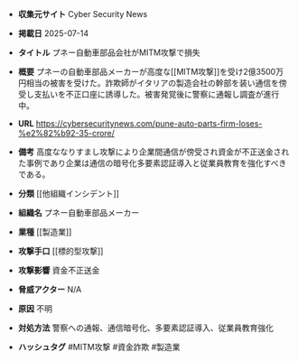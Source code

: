 - **収集元サイト**
Cyber Security News

- **掲載日**
2025-07-14

- **タイトル**
プネー自動車部品会社がMITM攻撃で損失

- **概要**
プネーの自動車部品メーカーが高度な[[MITM攻撃]]を受け2億3500万円相当の被害を受けた。詐欺師がイタリアの製造会社の幹部を装い通信を傍受し支払いを不正口座に誘導した。被害発覚後に警察に通報し調査が進行中。

- **URL**
https://cybersecuritynews.com/pune-auto-parts-firm-loses-%e2%82%b92-35-crore/

- **備考**
高度ななりすまし攻撃により企業間通信が傍受され資金が不正送金された事例であり企業は通信の暗号化多要素認証導入と従業員教育を強化すべきである。

- **分類**
[[他組織インシデント]]

- **組織名**
プネー自動車部品メーカー

- **業種**
[[製造業]]

- **攻撃手口**
[[標的型攻撃]]

- **攻撃影響**
資金不正送金

- **脅威アクター**
N/A

- **原因**
不明

- **対処方法**
警察への通報、通信暗号化、多要素認証導入、従業員教育強化

- **ハッシュタグ**
#MITM攻撃 #資金詐欺 #製造業
